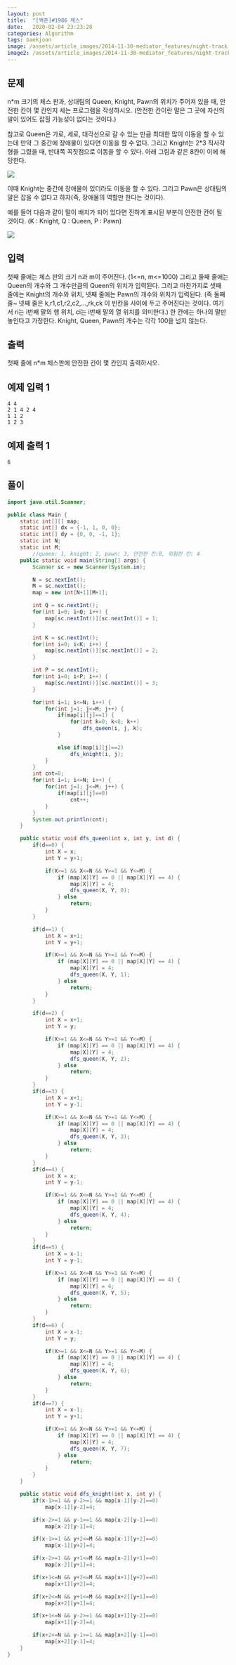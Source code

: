 ```yaml
---
layout: post
title:  "[백준]#1986 체스"
date:   2020-02-04 23:23:28
categories: Algorithm
tags: baekjoon
image: /assets/article_images/2014-11-30-mediator_features/night-track.JPG
image2: /assets/article_images/2014-11-30-mediator_features/night-track-mobile.JPG
---
```


문제
--------------------

n*m 크기의 체스 판과, 상대팀의 Queen, Knight, Pawn의 위치가 주어져 있을 때, 안전한 칸이 몇 칸인지 세는 프로그램을 작성하시오. (안전한 칸이란 말은 그 곳에 자신의 말이 있어도 잡힐 가능성이 없다는 것이다.)

참고로 Queen은 가로, 세로, 대각선으로 갈 수 있는 만큼 최대한 많이 이동을 할 수 있는데 만약 그 중간에 장애물이 있다면 이동을 할 수 없다. 그리고 Knight는 2*3 직사각형을 그렸을 때, 반대쪽 꼭짓점으로 이동을 할 수 있다. 아래 그림과 같은 8칸이 이에 해당한다.

![](https://www.acmicpc.net/JudgeOnline/upload/201007/asdf.png)

이때 Knight는 중간에 장애물이 있더라도 이동을 할 수 있다. 그리고 Pawn은 상대팀의 말은 잡을 수 없다고 하자(즉, 장애물의 역할만 한다는 것이다).

예를 들어 다음과 같이 말이 배치가 되어 있다면 진하게 표시된 부분이 안전한 칸이 될 것이다. (K : Knight, Q : Queen, P : Pawn)

![](https://www.acmicpc.net/JudgeOnline/upload/201007/qazwqszx.png)

입력
---------------------------

첫째 줄에는 체스 판의 크기 n과 m이 주어진다. (1<=n, m<=1000) 그리고 둘째 줄에는 Queen의 개수와 그 개수만큼의 Queen의 위치가 입력된다. 그리고 마찬가지로 셋째 줄에는
Knight의 개수와 위치, 넷째 줄에는 Pawn의 개수와 위치가 입력된다. (즉 둘째 줄~ 넷째 줄은  k,r1,c1,r2,c2,...,rk,ck 이 빈칸을 사이에 두고 주어진다는 것이다. 여기서 ri는 i번째 말의 행 위치, ci는 i번째 말의 열 위치를 의미한다.) 한 칸에는 하나의 말만 놓인다고 가정한다. Knight, Queen, Pawn의 개수는 각각 100을 넘지 않는다.

출력
----------------

첫째 줄에 n*m 체스판에 안전한 칸이 몇 칸인지 출력하시오.

예제 입력 1 
----------------------

```
4 4
2 1 4 2 4
1 1 2
1 2 3
```

예제 출력 1 
------------------------

```
6
```

풀이
--------------------------

```java
import java.util.Scanner;

public class Main {
    static int[][] map;
    static int[] dx = {-1, 1, 0, 0};
    static int[] dy = {0, 0, -1, 1};
    static int N;
    static int M;
        //queen: 1, knight: 2, pawn: 3, 안전한 칸:0, 위험한 칸: 4
    public static void main(String[] args) {
        Scanner sc = new Scanner(System.in);

        N = sc.nextInt();
        M = sc.nextInt();
        map = new int[N+1][M+1];

        int Q = sc.nextInt();
        for(int i=0; i<Q; i++) {
            map[sc.nextInt()][sc.nextInt()] = 1;
        }

        int K = sc.nextInt();
        for(int i=0; i<K; i++) {
            map[sc.nextInt()][sc.nextInt()] = 2;
        }

        int P = sc.nextInt();
        for(int i=0; i<P; i++) {
            map[sc.nextInt()][sc.nextInt()] = 3;
        }

        for(int i=1; i<=N; i++) {
            for(int j=1; j<=M; j++) {
                if(map[i][j]==1) {
                    for(int k=0; k<8; k++)
                        dfs_queen(i, j, k);
                }

                else if(map[i][j]==2)
                    dfs_knight(i, j);
            }
        }
        int cnt=0;
        for(int i=1; i<=N; i++) {
            for(int j=1; j<=M; j++) {
                if(map[i][j]==0)
                    cnt++;
            }
        }
        System.out.println(cnt);
    }

    public static void dfs_queen(int x, int y, int d) {
        if(d==0) {
            int X = x;
            int Y = y+1;

            if(X>=1 && X<=N && Y>=1 && Y<=M) {
                if (map[X][Y] == 0 || map[X][Y] == 4) {
                    map[X][Y] = 4;
                    dfs_queen(X, Y, 0);
                } else
                    return;
            }
        }

        if(d==1) {
            int X = x+1;
            int Y = y+1;

            if(X>=1 && X<=N && Y>=1 && Y<=M) {
                if (map[X][Y] == 0 || map[X][Y] == 4) {
                    map[X][Y] = 4;
                    dfs_queen(X, Y, 1);
                } else
                    return;
            }
        }

        if(d==2) {
            int X = x+1;
            int Y = y;

            if(X>=1 && X<=N && Y>=1 && Y<=M) {
                if (map[X][Y] == 0 || map[X][Y] == 4) {
                    map[X][Y] = 4;
                    dfs_queen(X, Y, 2);
                } else
                    return;
            }
        }
        if(d==3) {
            int X = x+1;
            int Y = y-1;

            if(X>=1 && X<=N && Y>=1 && Y<=M) {
                if (map[X][Y] == 0 || map[X][Y] == 4) {
                    map[X][Y] = 4;
                    dfs_queen(X, Y, 3);
                } else
                    return;
            }
        }
        if(d==4) {
            int X = x;
            int Y = y-1;

            if(X>=1 && X<=N && Y>=1 && Y<=M) {
                if (map[X][Y] == 0 || map[X][Y] == 4) {
                    map[X][Y] = 4;
                    dfs_queen(X, Y, 4);
                } else
                    return;
            }
        }
        if(d==5) {
            int X = x-1;
            int Y = y-1;

            if(X>=1 && X<=N && Y>=1 && Y<=M) {
                if (map[X][Y] == 0 || map[X][Y] == 4) {
                    map[X][Y] = 4;
                    dfs_queen(X, Y, 5);
                } else
                    return;
            }
        }
        if(d==6) {
            int X = x-1;
            int Y = y;

            if(X>=1 && X<=N && Y>=1 && Y<=M) {
                if (map[X][Y] == 0 || map[X][Y] == 4) {
                    map[X][Y] = 4;
                    dfs_queen(X, Y, 6);
                } else
                    return;
            }
        }
        if(d==7) {
            int X = x-1;
            int Y = y+1;

            if(X>=1 && X<=N && Y>=1 && Y<=M) {
                if (map[X][Y] == 0 || map[X][Y] == 4) {
                    map[X][Y] = 4;
                    dfs_queen(X, Y, 7);
                } else
                    return;
            }
        }
    }

    public static void dfs_knight(int x, int y) {
        if(x-1>=1 && y-2>=1 && map[x-1][y-2]==0)
            map[x-1][y-2]=4;

        if(x-2>=1 && y-1>=1 && map[x-2][y-1]==0)
            map[x-2][y-1]=4;

        if(x-1>=1 && y+2<=M && map[x-1][y+2]==0)
            map[x-1][y+2]=4;

        if(x-2>=1 && y+1<=M && map[x-2][y+1]==0)
            map[x-2][y+1]=4;

        if(x+1<=N && y+2<=M && map[x+1][y+2]==0)
            map[x+1][y+2]=4;

        if(x+2<=N && y+1<=M && map[x+2][y+1]==0)
            map[x+2][y+1]=4;

        if(x+1<=N && y-2>=1 && map[x+1][y-2]==0)
            map[x+1][y-2]=4;

        if(x+2<=N && y-1>=1 && map[x+2][y-1]==0)
            map[x+2][y-1]=4;
    }
}
```
